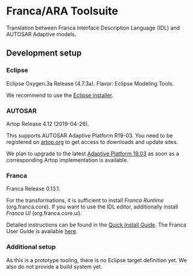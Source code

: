 # Franca/ARA Toolsuite

Translation between Franca Interface Description Language (IDL) and AUTOSAR Adaptive models.

## Development setup

### Eclipse

Eclipse Oxygen.3a Release (4.7.3a). Flavor: Eclipse Modeling Tools.

We recommend to use the [Eclipse installer](https://www.eclipse.org/downloads/packages/installer).

### AUTOSAR

Artop Release 4.12 (2019-04-26).

This supports AUTOSAR Adaptive Platform R19-03.
You need to be registered on [artop.org](https://www.artop.org) to get access to downloads and update sites.

We plan to upgrade to the latest [Adaptive Platform 19.03](https://www.autosar.org/standards/adaptive-platform/adaptive-platform-1903/) as soon as a corresponding Artop implementation is available.

### Franca

Franca Release 0.13.1.

For the transformations, it is sufficient to install _Franca Runtime_ (org.franca.core).
If you want to use the IDL editor, additionally install _Franca UI_ (org.franca.core.ui).

Detailed instructions can be found in the [Quick Install Guide](https://github.com/franca/franca/wiki/Franca-Quick-Install-Guide).
The Franca User Guide is available [here](https://drive.google.com/folderview?id=0B7JseVbR6jvhUnhLOUM5ZGxOOG8).

### Additional setup

As this is a prototype tooling, there is no Eclipse target definition yet.
We also do not provide a build system yet.
